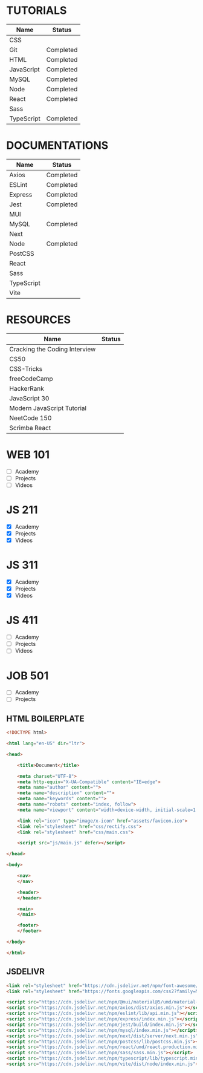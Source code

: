 # TUTORIALS

Name|Status
-|-
CSS|
Git|Completed
HTML|Completed
JavaScript|Completed
MySQL|Completed
Node|Completed
React|Completed
Sass|
TypeScript|Completed

# DOCUMENTATIONS

Name|Status
-|-
Axios|Completed
ESLint|Completed
Express|Completed
Jest|Completed
MUI|
MySQL|Completed
Next|
Node|Completed
PostCSS|
React|
Sass|
TypeScript|
Vite|

# RESOURCES

Name|Status
-|-
Cracking the Coding Interview|
CS50|
CSS-Tricks|
freeCodeCamp|
HackerRank|
JavaScript 30|
Modern JavaScript Tutorial|
NeetCode 150|
Scrimba React|

# WEB 101

- [ ] Academy
- [ ] Projects
- [ ] Videos

# JS 211

- [x] Academy
- [x] Projects
- [x] Videos

# JS 311

- [x] Academy
- [x] Projects
- [x] Videos

# JS 411

- [ ] Academy
- [ ] Projects
- [ ] Videos

# JOB 501

- [ ] Academy
- [ ] Projects

## HTML BOILERPLATE

```html
<!DOCTYPE html>

<html lang="en-US" dir="ltr">

<head>

    <title>Document</title>

    <meta charset="UTF-8">
    <meta http-equiv="X-UA-Compatible" content="IE=edge">
    <meta name="author" content="">
    <meta name="description" content="">
    <meta name="keywords" content="">
    <meta name="robots" content="index, follow">
    <meta name="viewport" content="width=device-width, initial-scale=1.0">

    <link rel="icon" type="image/x-icon" href="assets/favicon.ico">
    <link rel="stylesheet" href="css/rectify.css">
    <link rel="stylesheet" href="css/main.css">

    <script src="js/main.js" defer></script>

</head>

<body>

    <nav>
    </nav>

    <header>
    </header>

    <main>
    </main>

    <footer>
    </footer>

</body>

</html>
```

## JSDELIVR

```html
<link rel="stylesheet" href="https://cdn.jsdelivr.net/npm/font-awesome/css/font-awesome.min.css">
<link rel="stylesheet" href="https://fonts.googleapis.com/css2?family=Material+Symbols+Outlined">

<script src="https://cdn.jsdelivr.net/npm/@mui/material@5/umd/material-ui.production.min.js"></script>
<script src="https://cdn.jsdelivr.net/npm/axios/dist/axios.min.js"></script>
<script src="https://cdn.jsdelivr.net/npm/eslint/lib/api.min.js"></script>
<script src="https://cdn.jsdelivr.net/npm/express/index.min.js"></script>
<script src="https://cdn.jsdelivr.net/npm/jest/build/index.min.js"></script>
<script src="https://cdn.jsdelivr.net/npm/mysql/index.min.js"></script>
<script src="https://cdn.jsdelivr.net/npm/next/dist/server/next.min.js"></script>
<script src="https://cdn.jsdelivr.net/npm/postcss/lib/postcss.min.js"></script>
<script src="https://cdn.jsdelivr.net/npm/react/umd/react.production.min.js"></script>
<script src="https://cdn.jsdelivr.net/npm/sass/sass.min.js"></script>
<script src="https://cdn.jsdelivr.net/npm/typescript/lib/typescript.min.js"></script>
<script src="https://cdn.jsdelivr.net/npm/vite/dist/node/index.min.js"></script>
```